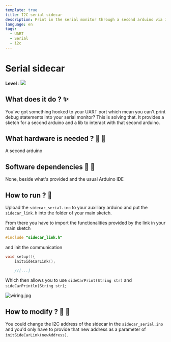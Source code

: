 ```yaml
---
template: true
title: I2C-serial sidecar
description: Print in the serial monitor through a second arduino via I2C
language: en
tags:
  - UART
  - Serial
  - i2c
---
```


# Serial sidecar

**Level** : ![](https://img.shields.io/badge/Level-Intermediate-yellow)

## What does it do ? ✨

You've got something hooked to your UART port which mean you can't print debug statements into your serial monitor? This is solving that. It provides a sketch for a second arduino and a lib to interact with that second arduino.

## What hardware is needed ? 💾 🔌

A second arduino

## Software dependencies 🌈 📂

None, beside what's provided and the usual Arduino IDE

## How to run ? 🚀

Upload the `sidecar_serial.ino` to your auxiliary arduino and put the `sidecar_link.h` into the folder of your main sketch.

From there you have to import the functionalities provided by the link in your main sketch

```cpp
#include "sidecar_link.h"
```

and init the communication

```cpp
void setup(){
	initSideCarLink();

	//[...]
```

Which then allows you to use `sideCarPrint(String str)` and `sideCarPrintln(String str)`;

![wiring.jpg](wiring.jpg)

## How to modify ? 🔩 🔨

You could change the I2C address of the sidecar in the `sidecar_serial.ino` and you'd only have to provide that new address as a parameter of `initSideCarLink(newAddress)`.
